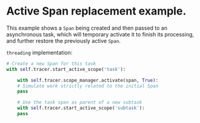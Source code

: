 # Active Span replacement example.

This example shows a `Span` being created and then passed to an asynchronous task, which will temporary activate it to finish its processing, and further restore the previously active `Span`.

`threading` implementation:
```python
# Create a new Span for this task
with self.tracer.start_active_scope('task'):

    with self.tracer.scope_manager.activate(span, True):
	# Simulate work strictly related to the initial Span
	pass

    # Use the task span as parent of a new subtask
    with self.tracer.start_active_scope('subtask'):
	pass

```

